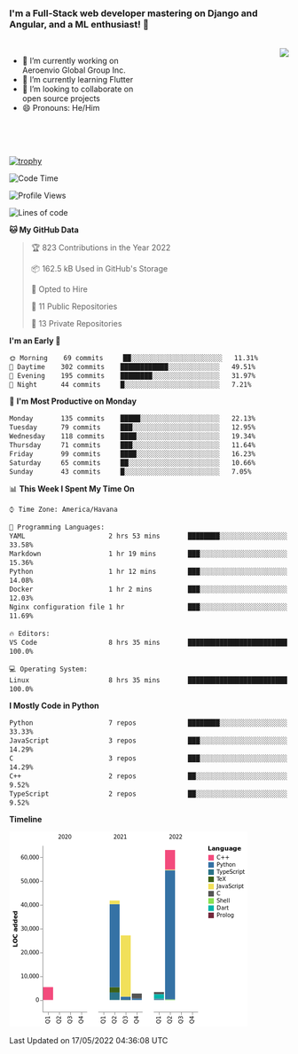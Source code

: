 ### I'm a Full-Stack web developer mastering on Django and Angular, and a ML enthusiast!  👋

<br/>

<img align="right" height="250"  src="https://media1.giphy.com/media/qgQUggAC3Pfv687qPC/giphy.gif?cid=ecf05e470ttfxgsj072btembitu1zn4ti3t3cdyg4jo5b3by&rid=giphy.gif&ct=g" />

 <div style="width:50%">
    <ul>
      <li>🔭 I’m currently working on Aeroenvio Global Group Inc.</li>
      <li>🌱 I’m currently learning Flutter</li>
      <li>👯 I’m looking to collaborate on open source projects</li>
      <li>😄 Pronouns: He/Him</li>
<!--       <li>⚡ Fun fact: I started my first professional project for a company as web dev without knowing any JS </li> -->
    </ul>
  </div>
  
<br/><br/><br/>

[![trophy](https://github-profile-trophy.vercel.app/?username=dfg-98&row=3&column=3&theme=monokai)](https://github.com/ryo-ma/github-profile-trophy)


<!--START_SECTION:waka-->
![Code Time](http://img.shields.io/badge/Code%20Time-164%20hrs%2011%20mins-blue)

![Profile Views](http://img.shields.io/badge/Profile%20Views-1-blue)

![Lines of code](https://img.shields.io/badge/From%20Hello%20World%20I%27ve%20Written-143%20Thousand%20lines%20of%20code-blue)

**🐱 My GitHub Data** 

> 🏆 823 Contributions in the Year 2022
 > 
> 📦 162.5 kB Used in GitHub's Storage 
 > 
> 💼 Opted to Hire
 > 
> 📜 11 Public Repositories 
 > 
> 🔑 13 Private Repositories  
 > 
**I'm an Early 🐤** 

```text
🌞 Morning    69 commits     ██░░░░░░░░░░░░░░░░░░░░░░░   11.31% 
🌆 Daytime    302 commits    ████████████░░░░░░░░░░░░░   49.51% 
🌃 Evening    195 commits    ████████░░░░░░░░░░░░░░░░░   31.97% 
🌙 Night      44 commits     █░░░░░░░░░░░░░░░░░░░░░░░░   7.21%

```
📅 **I'm Most Productive on Monday** 

```text
Monday       135 commits    █████░░░░░░░░░░░░░░░░░░░░   22.13% 
Tuesday      79 commits     ███░░░░░░░░░░░░░░░░░░░░░░   12.95% 
Wednesday    118 commits    ████░░░░░░░░░░░░░░░░░░░░░   19.34% 
Thursday     71 commits     ███░░░░░░░░░░░░░░░░░░░░░░   11.64% 
Friday       99 commits     ████░░░░░░░░░░░░░░░░░░░░░   16.23% 
Saturday     65 commits     ██░░░░░░░░░░░░░░░░░░░░░░░   10.66% 
Sunday       43 commits     █░░░░░░░░░░░░░░░░░░░░░░░░   7.05%

```


📊 **This Week I Spent My Time On** 

```text
⌚︎ Time Zone: America/Havana

💬 Programming Languages: 
YAML                     2 hrs 53 mins       ████████░░░░░░░░░░░░░░░░░   33.58% 
Markdown                 1 hr 19 mins        ███░░░░░░░░░░░░░░░░░░░░░░   15.36% 
Python                   1 hr 12 mins        ███░░░░░░░░░░░░░░░░░░░░░░   14.08% 
Docker                   1 hr 2 mins         ███░░░░░░░░░░░░░░░░░░░░░░   12.03% 
Nginx configuration file 1 hr                ███░░░░░░░░░░░░░░░░░░░░░░   11.69%

🔥 Editors: 
VS Code                  8 hrs 35 mins       █████████████████████████   100.0%

💻 Operating System: 
Linux                    8 hrs 35 mins       █████████████████████████   100.0%

```

**I Mostly Code in Python** 

```text
Python                   7 repos             ████████░░░░░░░░░░░░░░░░░   33.33% 
JavaScript               3 repos             ███░░░░░░░░░░░░░░░░░░░░░░   14.29% 
C                        3 repos             ███░░░░░░░░░░░░░░░░░░░░░░   14.29% 
C++                      2 repos             ██░░░░░░░░░░░░░░░░░░░░░░░   9.52% 
TypeScript               2 repos             ██░░░░░░░░░░░░░░░░░░░░░░░   9.52%

```


**Timeline**

![Chart not found](https://raw.githubusercontent.com/dfg-98/dfg-98/main/charts/bar_graph.png) 


 Last Updated on 17/05/2022 04:36:08 UTC
<!--END_SECTION:waka-->
